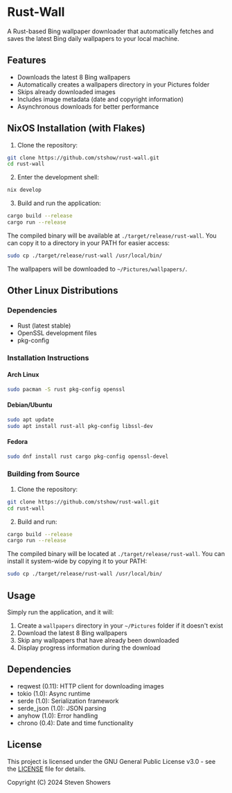# Rust-Wall

A Rust-based Bing wallpaper downloader that automatically fetches and saves the latest Bing daily wallpapers to your local machine.

## Features

- Downloads the latest 8 Bing wallpapers
- Automatically creates a wallpapers directory in your Pictures folder
- Skips already downloaded images
- Includes image metadata (date and copyright information)
- Asynchronous downloads for better performance

## NixOS Installation (with Flakes)

1. Clone the repository:
```bash
git clone https://github.com/stshow/rust-wall.git
cd rust-wall
```

2. Enter the development shell:
```bash
nix develop
```

3. Build and run the application:
```bash
cargo build --release
cargo run --release
```

The compiled binary will be available at `./target/release/rust-wall`. You can copy it to a directory in your PATH for easier access:
```bash
sudo cp ./target/release/rust-wall /usr/local/bin/
```

The wallpapers will be downloaded to `~/Pictures/wallpapers/`.

## Other Linux Distributions

### Dependencies

- Rust (latest stable)
- OpenSSL development files
- pkg-config

### Installation Instructions

#### Arch Linux
```bash
sudo pacman -S rust pkg-config openssl
```

#### Debian/Ubuntu
```bash
sudo apt update
sudo apt install rust-all pkg-config libssl-dev
```

#### Fedora
```bash
sudo dnf install rust cargo pkg-config openssl-devel
```

### Building from Source

1. Clone the repository:
```bash
git clone https://github.com/stshow/rust-wall.git
cd rust-wall
```

2. Build and run:
```bash
cargo build --release
cargo run --release
```

The compiled binary will be located at `./target/release/rust-wall`. You can install it system-wide by copying it to your PATH:
```bash
sudo cp ./target/release/rust-wall /usr/local/bin/
```

## Usage

Simply run the application, and it will:
1. Create a `wallpapers` directory in your `~/Pictures` folder if it doesn't exist
2. Download the latest 8 Bing wallpapers
3. Skip any wallpapers that have already been downloaded
4. Display progress information during the download

## Dependencies

- reqwest (0.11): HTTP client for downloading images
- tokio (1.0): Async runtime
- serde (1.0): Serialization framework
- serde_json (1.0): JSON parsing
- anyhow (1.0): Error handling
- chrono (0.4): Date and time functionality

## License

This project is licensed under the GNU General Public License v3.0 - see the [LICENSE](LICENSE) file for details.

Copyright (C) 2024 Steven Showers 